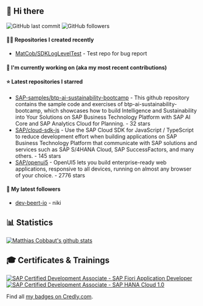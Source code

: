 ## 👋 Hi there 



![GitHub last commit](https://img.shields.io/github/last-commit/MatCob/MatCob?label=updated)
![GitHub followers](https://img.shields.io/github/followers/MatCob?label=GitHub%20followers)

#### 👨‍💻 Repositories I created recently

- [MatCob/SDKLogLevelTest](https://github.com/MatCob/SDKLogLevelTest) - Test repo for bug report

#### 👷 I'm currently working on (aka my most recent contributions)


#### ⭐ Latest repositories I starred

- [SAP-samples/btp-ai-sustainability-bootcamp](https://github.com/SAP-samples/btp-ai-sustainability-bootcamp) - This github repository contains the sample code and exercises of btp-ai-sustainability-bootcamp, which showcases how to build Intelligence and Sustainability into Your Solutions on SAP Business Technology Platform with SAP AI Core and SAP Analytics Cloud for Planning.  - 32 stars
- [SAP/cloud-sdk-js](https://github.com/SAP/cloud-sdk-js) - Use the SAP Cloud SDK for JavaScript / TypeScript to reduce development effort when building applications on SAP Business Technology Platform that communicate with SAP solutions and services such as SAP S/4HANA Cloud, SAP SuccessFactors, and many others.  - 145 stars
- [SAP/openui5](https://github.com/SAP/openui5) - OpenUI5 lets you build enterprise-ready web applications, responsive to all devices, running on almost any browser of your choice. - 2776 stars

#### 👥 My latest followers

- [dev-beert-io](https://github.com/dev-beert-io) - niki


## 📊 Statistics

[![Matthias Cobbaut's github stats](https://github-readme-stats.vercel.app/api?username=MatCob&show_icons=true&count_private=true)](https://github.com/MatCob)

## 🎓 Certificates & Trainings

<!--START_SECTION:badges-->

[![SAP Certified Development Associate - SAP Fiori Application Developer](https://images.credly.com/size/110x110/images/c0d964b1-5696-474f-9e43-ca2d3469e043/C_FIORDEV_21.png)](http://www.credly.com/badges/7574a44c-fd08-4b13-ab3d-118a340e84f3 "SAP Certified Development Associate - SAP Fiori Application Developer")
[![SAP Certified Development Associate - SAP HANA Cloud 1.0](https://images.credly.com/size/110x110/images/b287672d-5767-49f1-9723-b5e66d1909a6/image.png)](http://www.credly.com/badges/e70c45eb-cb71-4579-8281-a1f37d426511 "SAP Certified Development Associate - SAP HANA Cloud 1.0")
<!--END_SECTION:badges-->

Find all [my badges on Credly.com](https://www.credly.com/users/matthias-cobbaut/badges).
